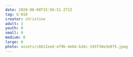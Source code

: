 ```yaml
---
date: 2020-06-08T15:56:51.271Z
tag: Q-010
creator: christine
adult: 3
youth: 0
small: 0
medium: 0
large: 0
photo: assets/c6612eed-e79b-4eb6-b16c-193f30e3e0f5.jpeg
---
```

